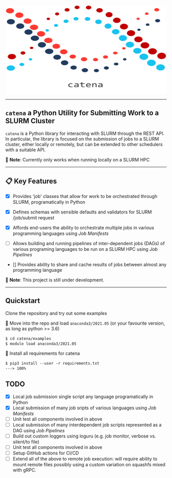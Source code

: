 <p align="center">
  <img src='img/catena-logo.png' width=500px height=275px/>
</p>


---
**<code>catena</code> a Python Utility for Submitting Work to a SLURM Cluster**
---
<code>catena</code> is a Python library for interacting with SLURM through the REST API. In particular,  the library is focused on  the submission of jobs to a SLURM cluster, either locally or remotely, but can be extended to other schedulers with a suitable API.

📝 **Note**: Currently only works when running locally on a SLURM HPC


---
📋 **Key Features**
---

- [x] Provides 'job' classes that allow for work to be orchestrated through SLURM, programatically in Python

- [x] Defines schemas with sensible defaults and validators for SLURM /job/submit request

- [x] Affords end-users the ability to orchestrate multiple jobs in various programming languages using *Job Manifests*

- [ ] Allows building and running pipelines of inter-dependent jobs (DAGs) of various programing languages to be run on a SLURM HPC using *Job Pipelines*

- [] Provides ability to share and cache results of jobs between almost any programming language

📝 **Note**: This project is still under development.

---
**Quickstart**
--
Clone the repository and try out some examples

📍 Move into the repo and load <code>anaconda3/2021.05</code> (or your favourite version, as long as python >= 3.6)

<div class="termy">

```console
$ cd catena/examples
$ module load anaconda3/2021.05
```

</div>


📍 Install all requirements for catena

<div class="termy">

```console
$ pip3 install --user -r requirements.txt
---> 100%
```
</div>

## TODO
- [x] Local job submission single script any language programatically in Python
- [x] Local submission of many job sripts of various languages using *Job Manifests*
- [ ] Unit test all components involved in above
- [ ] Local submission of many interdependent job scripts represented as a DAG using *Job Pipelines*
- [ ] Build out custom loggers using loguru (e.g. job monitor, verbose vs. silent/to file)
- [ ] Unit test all components involved in above
- [ ] Setup GitHub actions for CI/CD
- [ ] Extend all of the above to remote job execution: will require ability to mount remote files possibly using a custom variation on squashfs mixed with gRPC.